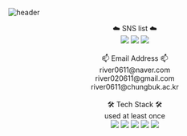 ![header](https://capsule-render.vercel.app/api?type=waving&color=0:0000ff,100:00ff99&height=300&text=welcome&desc=RiverDuck's%20GitHub%20Profile&fontColor=ecedf0&fontSize=70&fontAlign=50&fontAlignY=40&descSize=20&descAlign=56&descAlignY=52)
<div align="center">
	☁️ SNS list ☁️<br/>
	<a href="https://github.com/RiverDuck" target="_blank"><img src="https://img.shields.io/badge/-GitHub-black?style=flat-square&logo=GitHub&logoColor=white"/></a>
	<a href="https://www.instagram.com/rkdsam_o/" target="_blank"><img src="https://img.shields.io/badge/-Instagram-red?style=flat-square&logo=Instagram&logoColor=white"/></a>
	<a href="https://www.facebook.com/profile.php?id=100009969224309" target="_blank"><img src="https://img.shields.io/badge/-Facebook-1778f2?style=flat-square&logo=Facebook&logoColor=white"/></a><br/><br/>
	📫 Email Address 📫<br/>
	river0611@naver.com<br/>
	river020611@gmail.com<br/>
	river0611@chungbuk.ac.kr<br/><br/>
	🛠 Tech Stack 🛠<br/>
	used at least once<br/>
	<img src="https://img.shields.io/badge/-C-0066CC?style=flat-square&logo=C&logoColor=white"/>
	<img src="https://img.shields.io/badge/-Python-3300CC?style=flat-square&logo=Python&logoColor=white"/>
	<img src="https://img.shields.io/badge/-HTML5-red?style=flat-square&logo=HTML5&logoColor=white"/>
	<img src="https://img.shields.io/badge/-CSS-blue?style=flat-square&logo=CSS3&logoColor=white"/>
	<img src="https://img.shields.io/badge/-JavaScript-yellow?style=flat-square&logo=JavaScript&logoColor=white"/>
</div>
